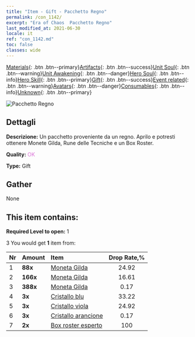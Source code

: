 ```yaml
---
title: "Item - Gift - Pacchetto Regno"
permalink: /con_1142/
excerpt: "Era of Chaos  Pacchetto Regno"
last_modified_at: 2021-06-30
locale: it
ref: "con_1142.md"
toc: false
classes: wide
---
```

 [Materials](/ItemsIT/){: .btn .btn--primary}[Artifacts](/ItemsIT/Artifacts/){: .btn .btn--success}[Unit Soul](/ItemsIT/UnitSoul/){: .btn .btn--warning}[Unit Awakening](/ItemsIT/UnitAwakening/){: .btn .btn--danger}[Hero Soul](/ItemsIT/HeroSoul/){: .btn .btn--info}[Hero Skill](/ItemsIT/HeroSkill/){: .btn .btn--primary}[Gift](/ItemsIT/Gift/){: .btn .btn--success}[Event related](/ItemsIT/Events/){: .btn .btn--warning}[Avatars](/ItemsIT/Avatars/){: .btn .btn--danger}[Consumables](/ItemsIT/Consumables/){: .btn .btn--info}[Unknown](/ItemsIT/Unknown/){: .btn .btn--primary}

 ![Pacchetto Regno](/images/t/i_907003.png)

## Dettagli
 **Descrizione:** Un pacchetto proveniente da un regno. Aprilo e potresti ottenere Monete Gilda, Rune delle Tecniche e un Box Roster.

 **Quality:** <span style="color: #DA70D6">OK</span>

 **Type:** Gift

## Gather

  None

## This item contains:

 **Required Level to open:** 1

 3 You would get **1** item  from:

  | Nr | Amount |     Item    | Drop Rate,% |
  |:---|:-------|:------------|:---------:|
  | 1 |  **88x** | [Moneta Gilda](/ItemsIT/con_896/) | 24.92 | 
  | 2 |  **166x** | [Moneta Gilda](/ItemsIT/con_896/) | 16.61 | 
  | 3 |  **388x** | [Moneta Gilda](/ItemsIT/con_896/) | 0.17 | 
  | 4 |  **3x** | [Cristallo blu](/ItemsIT/con_716/) | 33.22 | 
  | 5 |  **3x** | [Cristallo viola](/ItemsIT/con_720/) | 24.92 | 
  | 6 |  **3x** | [Cristallo arancione](/ItemsIT/con_730/) | 0.17 | 
  | 7 |  **2x** | [Box roster esperto](/ItemsIT/con_770/) | 100 | 
